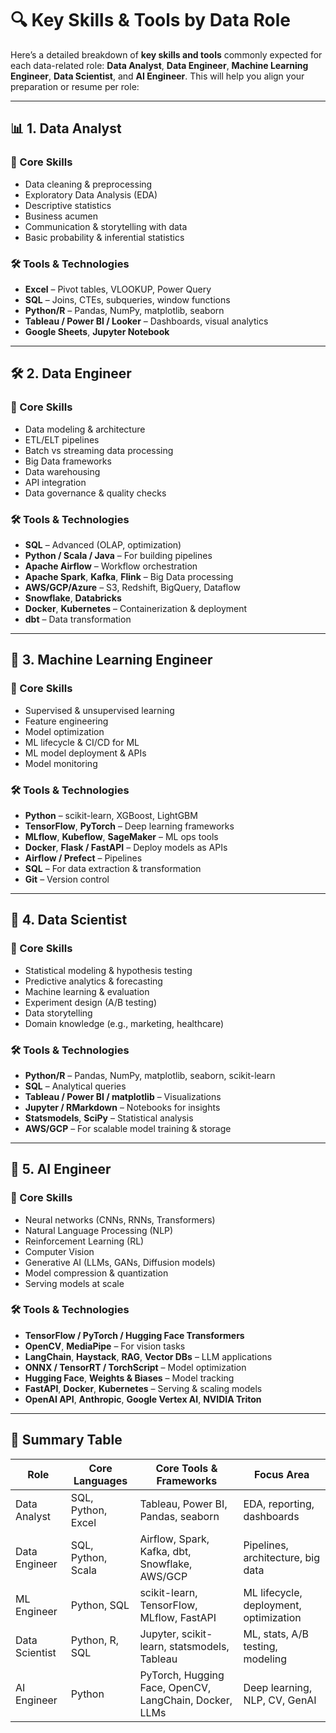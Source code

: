# 🔍 Key Skills & Tools by Data Role

Here’s a detailed breakdown of **key skills and tools** commonly expected for each data-related role: **Data Analyst**, **Data Engineer**, **Machine Learning Engineer**, **Data Scientist**, and **AI Engineer**. This will help you align your preparation or resume per role:

---

## 📊 1. Data Analyst

### 🧠 Core Skills

* Data cleaning & preprocessing
* Exploratory Data Analysis (EDA)
* Descriptive statistics
* Business acumen
* Communication & storytelling with data
* Basic probability & inferential statistics

### 🛠️ Tools & Technologies

* **Excel** – Pivot tables, VLOOKUP, Power Query
* **SQL** – Joins, CTEs, subqueries, window functions
* **Python/R** – Pandas, NumPy, matplotlib, seaborn
* **Tableau / Power BI / Looker** – Dashboards, visual analytics
* **Google Sheets**, **Jupyter Notebook**

---

## 🛠️ 2. Data Engineer

### 🧠 Core Skills

* Data modeling & architecture
* ETL/ELT pipelines
* Batch vs streaming data processing
* Big Data frameworks
* Data warehousing
* API integration
* Data governance & quality checks

### 🛠️ Tools & Technologies

* **SQL** – Advanced (OLAP, optimization)
* **Python / Scala / Java** – For building pipelines
* **Apache Airflow** – Workflow orchestration
* **Apache Spark**, **Kafka**, **Flink** – Big Data processing
* **AWS/GCP/Azure** – S3, Redshift, BigQuery, Dataflow
* **Snowflake**, **Databricks**
* **Docker**, **Kubernetes** – Containerization & deployment
* **dbt** – Data transformation

---

## 🤖 3. Machine Learning Engineer

### 🧠 Core Skills

* Supervised & unsupervised learning
* Feature engineering
* Model optimization
* ML lifecycle & CI/CD for ML
* ML model deployment & APIs
* Model monitoring

### 🛠️ Tools & Technologies

* **Python** – scikit-learn, XGBoost, LightGBM
* **TensorFlow**, **PyTorch** – Deep learning frameworks
* **MLflow**, **Kubeflow**, **SageMaker** – ML ops tools
* **Docker**, **Flask / FastAPI** – Deploy models as APIs
* **Airflow / Prefect** – Pipelines
* **SQL** – For data extraction & transformation
* **Git** – Version control

---

## 🧠 4. Data Scientist

### 🧠 Core Skills

* Statistical modeling & hypothesis testing
* Predictive analytics & forecasting
* Machine learning & evaluation
* Experiment design (A/B testing)
* Data storytelling
* Domain knowledge (e.g., marketing, healthcare)

### 🛠️ Tools & Technologies

* **Python/R** – Pandas, NumPy, matplotlib, seaborn, scikit-learn
* **SQL** – Analytical queries
* **Tableau / Power BI / matplotlib** – Visualizations
* **Jupyter / RMarkdown** – Notebooks for insights
* **Statsmodels**, **SciPy** – Statistical analysis
* **AWS/GCP** – For scalable model training & storage

---

## 🧠 5. AI Engineer

### 🧠 Core Skills

* Neural networks (CNNs, RNNs, Transformers)
* Natural Language Processing (NLP)
* Reinforcement Learning (RL)
* Computer Vision
* Generative AI (LLMs, GANs, Diffusion models)
* Model compression & quantization
* Serving models at scale

### 🛠️ Tools & Technologies

* **TensorFlow / PyTorch / Hugging Face Transformers**
* **OpenCV**, **MediaPipe** – For vision tasks
* **LangChain**, **Haystack**, **RAG**, **Vector DBs** – LLM applications
* **ONNX / TensorRT / TorchScript** – Model optimization
* **Hugging Face**, **Weights & Biases** – Model tracking
* **FastAPI**, **Docker**, **Kubernetes** – Serving & scaling models
* **OpenAI API**, **Anthropic**, **Google Vertex AI**, **NVIDIA Triton**

---

## 🔁 Summary Table

| Role           | Core Languages     | Core Tools & Frameworks                                | Focus Area                             |
| -------------- | ------------------ | ------------------------------------------------------ | -------------------------------------- |
| Data Analyst   | SQL, Python, Excel | Tableau, Power BI, Pandas, seaborn                     | EDA, reporting, dashboards             |
| Data Engineer  | SQL, Python, Scala | Airflow, Spark, Kafka, dbt, Snowflake, AWS/GCP         | Pipelines, architecture, big data      |
| ML Engineer    | Python, SQL        | scikit-learn, TensorFlow, MLflow, FastAPI              | ML lifecycle, deployment, optimization |
| Data Scientist | Python, R, SQL     | Jupyter, scikit-learn, statsmodels, Tableau            | ML, stats, A/B testing, modeling       |
| AI Engineer    | Python             | PyTorch, Hugging Face, OpenCV, LangChain, Docker, LLMs | Deep learning, NLP, CV, GenAI          |


